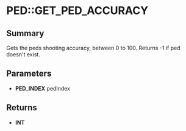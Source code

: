 # PED::GET_PED_ACCURACY

## Summary
Gets the peds shooting accuracy, between 0 to 100. Returns -1 if ped doesn't exist.

## Parameters
* **PED_INDEX** pedIndex

## Returns
* **INT**